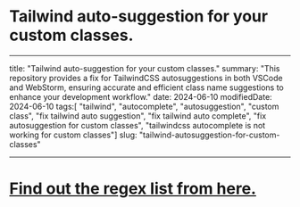 # Tailwind auto-suggestion for your custom classes.

---

title: "Tailwind auto-suggestion for your custom classes."
summary: "This repository provides a fix for TailwindCSS autosuggestions in both VSCode and WebStorm, ensuring accurate and efficient class name suggestions to enhance your development workflow."
date: 2024-06-10
modifiedDate: 2024-06-10
tags:[ "tailwind", "autocomplete", "autosuggestion", "custom class", "fix tailwind auto suggestion", "fix tailwind auto complete", "fix autosuggestion for custom classes", "tailwindcss autocomplete is not working for custom classes"]
slug: "tailwind-autosuggestion-for-custom-classes"

---

# [Find out the regex list from here.](https://github.com/codewithhridoy/tailwind-autosuggestion-for-custom-classes/blob/main/REGEX_LIST.md)
